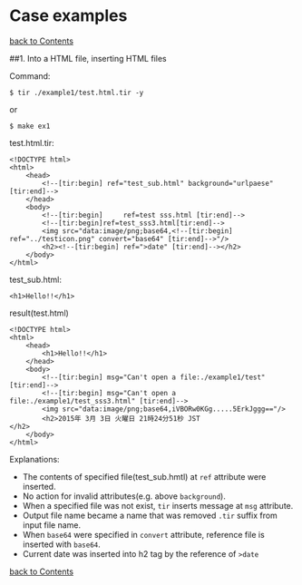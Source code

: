 Case examples
===
[back to Contents](contents.md)


##1. Into a HTML file, inserting HTML files

Command:
```
$ tir ./example1/test.html.tir -y
```
or
```
$ make ex1
```

test.html.tir:
```
<!DOCTYPE html>
<html>
	<head>
		<!--[tir:begin] ref="test_sub.html" background="urlpaese" [tir:end]-->
	</head>
	<body>
		<!--[tir:begin] 	ref=test sss.html [tir:end]-->
		<!--[tir:begin]ref=test_sss3.html[tir:end]-->
		<img src="data:image/png;base64,<!--[tir:begin] ref="../testicon.png" convert="base64" [tir:end]-->"/>
		<h2><!--[tir:begin] ref=">date" [tir:end]--></h2>
	</body>
</html>
```

test_sub.html:
```
<h1>Hello!!</h1>
```

result(test.html)
```
<!DOCTYPE html>
<html>
	<head>
		<h1>Hello!!</h1>
	</head>
	<body>
		<!--[tir:begin] msg="Can't open a file:./example1/test" [tir:end]-->
		<!--[tir:begin] msg="Can't open a file:./example1/test_sss3.html" [tir:end]-->
		<img src="data:image/png;base64,iVBORw0KGg.....5ErkJggg=="/>
		<h2>2015年 3月 3日 火曜日 21時24分51秒 JST
</h2>
	</body>
</html>
```

Explanations:
 * The contents of specified file(test_sub.hmtl) at `ref` attribute were inserted.
 * No action for invalid attributes(e.g. above `background`).
 * When a specified file was not exist, `tir` inserts message at `msg` attribute.
 * Output file name became a name that was removed `.tir` suffix from input file name.
 * When `base64` were specified in `convert` attribute, reference file is inserted with `base64`.
 * Current date was inserted into h2 tag by the reference of `>date`

[back to Contents](contents.md)
